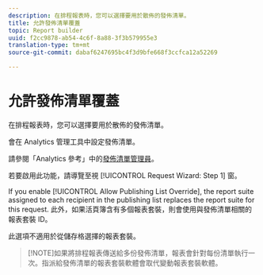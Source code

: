 ```yaml
---
description: 在排程報表時，您可以選擇要用於散佈的發佈清單。
title: 允許發佈清單覆蓋
topic: Report builder
uuid: f2cc9878-ab54-4c6f-8a88-3f3b579955e3
translation-type: tm+mt
source-git-commit: dabaf6247695bc4f3d9bfe668f3ccfca12a52269

---
```



# 允許發佈清單覆蓋

在排程報表時，您可以選擇要用於散佈的發佈清單。

會在 Analytics 管理工具中設定發佈清單。

請參閱「Analytics 參考」中的[發佈清單管理員](https://marketing.adobe.com/resources/help/zh_TW/reference/publishing_list.html)。

若要啟用此功能，請導覽至視 [!UICONTROL Request Wizard: Step 1] 窗。

If you enable [!UICONTROL Allow Publishing List Override], the report suite assigned to each recipient in the publishing list replaces the report suite for this request. 此外，如果活頁簿含有多個報表套裝，則會使用與發佈清單相關的報表套裝 ID。

此選項不適用於從儲存格選擇的報表套裝。

>[!NOTE]如果將排程報表傳送給多份發佈清單，報表會針對每份清單執行一次。指派給發佈清單的報表套裝軟體會取代變動報表套裝軟體。

